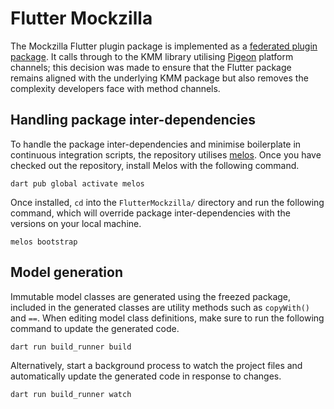 # Flutter Mockzilla

The Mockzilla Flutter plugin package is implemented as a [federated plugin package](https://docs.flutter.dev/packages-and-plugins/developing-packages#federated-plugins). It calls through to the KMM library utilising [Pigeon](https://pub.dev/packages/pigeon) platform channels; this decision was made to ensure that the Flutter package remains aligned with the underlying KMM package but also removes the complexity developers face with method channels.

## Handling package inter-dependencies

To handle the package inter-dependencies and minimise boilerplate in continuous integration scripts, the repository utilises [melos](https://melos.invertase.dev/). Once you have checked out the repository, install Melos with the following command.

```shell
dart pub global activate melos
```

Once installed, `cd` into the `FlutterMockzilla/` directory and run the following command, which will override package inter-dependencies with the versions on your local machine.

```shell
melos bootstrap
```

## Model generation

Immutable model classes are generated using the freezed package, included in the generated classes are utility methods such as `copyWith()` and `==`. When editing model class definitions, make sure to run the following command to update the generated code.

```shell
dart run build_runner build
```

Alternatively, start a background process to watch the project files and automatically update the generated code in response to changes.

```shell
dart run build_runner watch
```